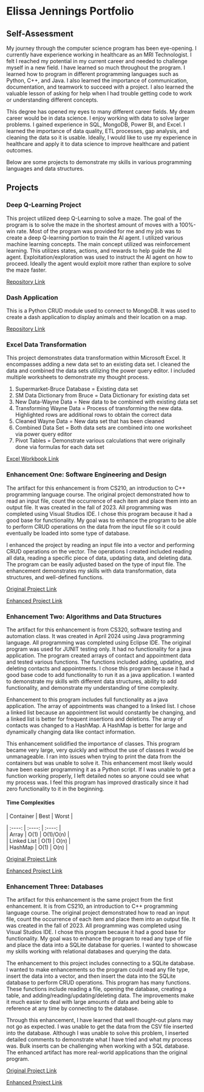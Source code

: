 # Elissa Jennings Portfolio

## Self-Assessment

My journey through the computer science program has been eye-opening. I currently have experience working in healthcare as an MRI Technologist. I felt I reached my potential in my current career and needed to challenge myself in a new field. I have learned so much throughout the program. I learned how to program in different programming languages such as Python, C++, and Java. I also learned the importance of communication, documentation, and teamwork to succeed with a project. I also learned the valuable lesson of asking for help when I had trouble getting code to work or understanding different concepts.   

This degree has opened my eyes to many different career fields. My dream career would be in data science. I enjoy working with data to solve larger problems. I gained experience in SQL, MongoDB, Power BI, and Excel. I learned the importance of data quality, ETL processes, gap analysis, and cleaning the data so it is usable. Ideally, I would like to use my experience in healthcare and apply it to data science to improve healthcare and patient outcomes.   

Below are some projects to demonstrate my skills in various programming languages and data structures.

## Projects

### Deep Q-Learning Project  

This project utilized deep Q-Learning to solve a maze. The goal of the program is to solve the maze in the shortest amount of moves with a 100%-win rate. Most of the program was provided for me and my job was to create a deep Q-learning portion to train the AI agent. I utilized various machine learning concepts. The main concept utilized was reinforcement learning. This utilizes states, actions, and rewards to help guide the AI agent. Exploitation/exploration was used to instruct the AI agent on how to proceed. Ideally the agent would exploit more rather than explore to solve the maze faster.

[Repository Link](https://github.com/jenninge/CS370.git)   

### Dash Application
This is a Python CRUD module used to connect to MongoDB. It was used to create a dash application to display animals and their location on a map.   

[Repository Link](https://github.com/jenninge/CS340.git)   

### Excel Data Transformation    
This project demonstrates data transformation within Microsoft Excel. It encompasses adding a new data set to an existing data set. I cleaned the data and combined the data sets utilizing the power query editor. I included multiple worksheets to demonstrate my thought process.   
1) Supermarket-Bruce Database = Existing data set
2) SM Data Dictionary from Bruce = Data Dictionary for existing data set
3) New Data-Wayne Data = New data to be combined with existing data set
4) Transforming Wayne Data = Process of transforming the new data. Highlighted rows are additional rows to obtain the correct data
5) Cleaned Wayne Data = New data set that has been cleaned
6) Combined Data Set = Both data sets are combined into one worksheet via power query editor
7) Pivot Tables = Demonstrate various calculations that were originally done via formulas for each data set

[Excel Workbook Link]()


### Enhancement One: Software Engineering and Design   

The artifact for this enhancement is from CS210, an introduction to C++ programming language course. The original project demonstrated how to read an input file, count the occurrence of each item and place them into an output file. It was created in the fall of 2023. All programming was completed using Visual Studios IDE. I chose this program because it had a good base for functionality. My goal was to enhance the program to be able to perform CRUD operations on the data from the input file so it could eventually be loaded into some type of database.

I enhanced the project by reading an input file into a vector and performing CRUD operations on the vector. The operations I created included reading all data, reading a specific piece of data, updating data, and deleting data. The program can be easily adjusted based on the type of input file. The enhancement demonstrates my skills with data transformation, data structures, and well-defined functions.     

[Original Project Link](https://github.com/jenninge/jenninge.github.io/tree/main/OriginalForEnhancementOneAndThree)  

[Enhanced Project Link](https://github.com/jenninge/jenninge.github.io/tree/main/EnhancementOne)  

### Enhancement Two: Algorithms and Data Structures

The artifact for this enhancement is from CS320, software testing and automation class. It was created in April 2024 using Java programming language. All programming was completed using Eclipse IDE. The original program was used for JUNIT testing only. It had no functionality for a java application. The program created arrays of contact and appointment data and tested various functions. The functions included adding, updating, and deleting contacts and appointments. I chose this program because it had a good base code to add functionality to run it as a java application. I wanted to demonstrate my skills with different data structures, ability to add functionality, and demonstrate my understanding of time complexity.   

Enhancement to this program includes full functionality as a java application. The array of appointments was changed to a linked list. I chose a linked list because an appointment list would constantly be changing, and a linked list is better for frequent insertions and deletions. The array of contacts was changed to a HashMap. A HashMap is better for large and dynamically changing data like contact information.   

This enhancement solidified the importance of classes. This program became very large, very quickly and without the use of classes it would be unmanageable. I ran into issues when trying to print the data from the containers but was unable to solve it. This enhancement most likely would have been easier programming it as a Python script. If I was unable to get a function working properly, I left detailed notes so anyone could see what my process was. I feel this program has improved drastically since it had zero functionality to it in the beginning.    


#### Time Complexities    

| Container | Best | Worst |   

| :----: | :----: | :----: |   
| Array | O(1) | O(1)/O(n) |   
| Linked List | O(1) | O(n) |   
| HashMap | O(1) | O(n) |    
  
[Original Project Link](https://github.com/jenninge/jenninge.github.io/tree/main/OriginalForEnhancementTwo/src)   

[Enhanced Project Link](https://github.com/jenninge/jenninge.github.io/tree/main/EnhancementTwo)

### Enhancement Three: Databases

The artifact for this enhancement is the same project from the first enhancement. It is from CS210, an introduction to C++ programming language course. The original project demonstrated how to read an input file, count the occurrence of each item and place them into an output file. It was created in the fall of 2023. All programming was completed using Visual Studios IDE. I chose this program because it had a good base for functionality. My goal was to enhance the program to read any type of file and place the data into a SQLite database for queries. I wanted to showcase my skills working with relational databases and querying the data.  

The enhancement to this project includes connecting to a SQLite database. I wanted to make enhancements so the program could read any file type, insert the data into a vector, and then insert the data into the SQLite database to perform CRUD operations. This program has many functions. These functions include reading a file, opening the database, creating a table, and adding/reading/updating/deleting data. The improvements make it much easier to deal with large amounts of data and being able to reference at any time by connecting to the database.    

Through this enhancement, I have learned that well thought-out plans may not go as expected. I was unable to get the data from the CSV file inserted into the database. Although I was unable to solve this problem, I inserted detailed comments to demonstrate what I have tried and what my process was. Bulk inserts can be challenging when working with a SQL database. The enhanced artifact has more real-world applications than the original program. 

[Original Project Link](https://github.com/jenninge/jenninge.github.io/tree/main/OriginalForEnhancementOneAndThree)    

[Enhanced Project Link](https://github.com/jenninge/jenninge.github.io/tree/main/EnhancementThree)



